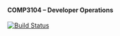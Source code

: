 #### COMP3104 – Developer Operations


[![Build Status](https://app.travis-ci.com/mariama98/COMP3014.svg?branch=main)](https://app.travis-ci.com/mariama98/COMP3014)

